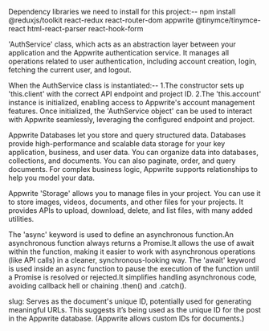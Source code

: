 Dependency libraries we need to install for this project:--
npm install
@reduxjs/toolkit
react-redux
react-router-dom
appwrite
@tinymce/tinymce-react
html-react-parser
react-hook-form

'AuthService' class, which acts as an abstraction layer between your application and the Appwrite authentication service. It manages all operations related to user authentication, including account creation, login, fetching the current user, and logout.

When the AuthService class is instantiated:--
1.The constructor sets up 'this.client' with the correct API endpoint and project ID.
2.The 'this.account' instance is initialized, enabling access to Appwrite's account management features.
Once initialized, the 'AuthService object' can be used to interact with Appwrite seamlessly, leveraging the configured endpoint and project.

Appwrite Databases let you store and query structured data. Databases provide high-performance and scalable data storage for your key application, business, and user data. You can organize data into databases, collections, and documents. You can also paginate, order, and query documents. For complex business logic, Appwrite supports relationships to help you model your data.

Appwrite 'Storage' allows you to manage files in your project. You can use it to store images, videos, documents, and other files for your projects. It provides APIs to upload, download, delete, and list files, with many added utilities.

The 'async' keyword is used to define an asynchronous function.An asynchronous function always returns a Promise.It allows the use of await within the function, making it easier to work with asynchronous operations (like API calls) in a cleaner, synchronous-looking way.
The 'await' keyword is used inside an async function to pause the execution of the function until a Promise is resolved or rejected.It simplifies handling asynchronous code, avoiding callback hell or chaining .then() and .catch().

slug: Serves as the document's unique ID, potentially used for generating meaningful URLs. This suggests it’s being used as the unique ID for the post in the Appwrite database. (Appwrite allows custom IDs for documents.)
